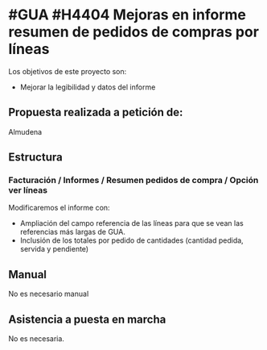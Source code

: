 # #GUA #H4404 Mejoras en informe resumen de pedidos de compras por líneas

Los objetivos de este proyecto son:
+ Mejorar la legibilidad y datos del informe

## Propuesta realizada a petición de:
Almudena

## Estructura

### Facturación / Informes / Resumen pedidos de compra / Opción ver líneas
Modificaremos el informe con:
+ Ampliación del campo referencia de las líneas para que se vean las referencias más largas de GUA.
+ Inclusión de los totales por pedido de cantidades (cantidad pedida, servida y pendiente)



## Manual
No es necesario manual

## Asistencia a puesta en marcha
No es necesaria.



